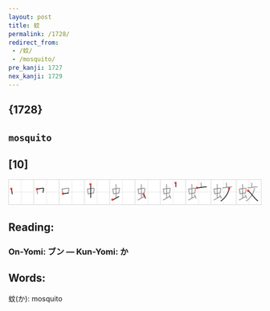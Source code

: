 ```yaml
---
layout: post
title: 蚊
permalink: /1728/
redirect_from:
 - /蚊/
 - /mosquito/
pre_kanji: 1727
nex_kanji: 1729
---
```


## {1728}

## `mosquito`

## [10]

<div class="stroke"><img src="../images/E89A8A.png" /></div>

## Reading:

### On-Yomi: ブン &mdash; Kun-Yomi: か

## Words:

蚊(か): mosquito
